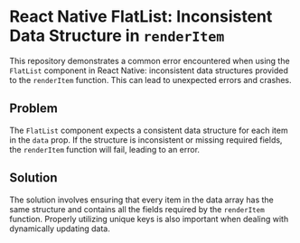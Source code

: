 # React Native FlatList: Inconsistent Data Structure in `renderItem`

This repository demonstrates a common error encountered when using the `FlatList` component in React Native: inconsistent data structures provided to the `renderItem` function. This can lead to unexpected errors and crashes.

## Problem

The `FlatList` component expects a consistent data structure for each item in the `data` prop. If the structure is inconsistent or missing required fields, the `renderItem` function will fail, leading to an error.

## Solution

The solution involves ensuring that every item in the data array has the same structure and contains all the fields required by the `renderItem` function.  Properly utilizing unique keys is also important when dealing with dynamically updating data.